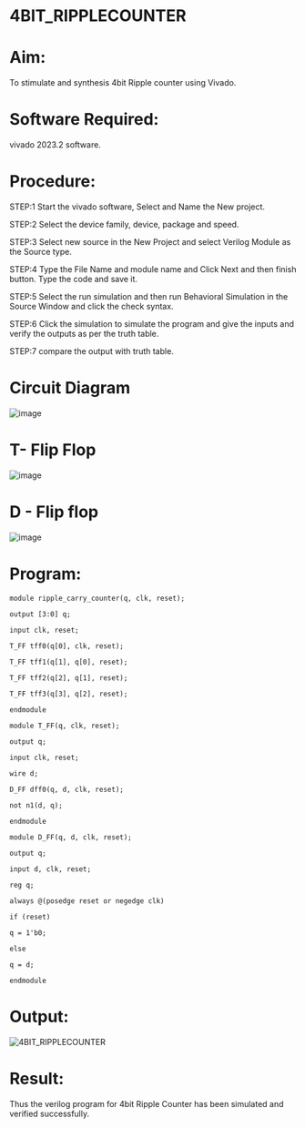 # 4BIT_RIPPLECOUNTER
# Aim:
To stimulate and synthesis 4bit Ripple counter using Vivado.

# Software Required:
vivado 2023.2 software.

# Procedure:
STEP:1 Start the vivado software, Select and Name the New project.

STEP:2 Select the device family, device, package and speed.

STEP:3 Select new source in the New Project and select Verilog Module as the Source type.

STEP:4 Type the File Name and module name and Click Next and then finish button. Type the code and save it.

STEP:5 Select the run simulation and then run Behavioral Simulation in the Source Window and click the check syntax.

STEP:6 Click the simulation to simulate the program and give the inputs and verify the outputs as per the truth table.

STEP:7 compare the output with truth table.

# Circuit Diagram
![image](https://github.com/RESMIRNAIR/4BIT_RIPPLECOUNTER/assets/154305926/324dfe68-4985-401a-9f0c-7df90b08265e)
# T- Flip Flop
![image](https://github.com/RESMIRNAIR/4BIT_RIPPLECOUNTER/assets/154305926/2c234c0e-2c48-4688-920b-a43ea6582112)
# D - Flip flop
![image](https://github.com/RESMIRNAIR/4BIT_RIPPLECOUNTER/assets/154305926/7fb0da71-700b-4a53-b2c1-2afa523e89c4)
# Program:
```
module ripple_carry_counter(q, clk, reset);

output [3:0] q;

input clk, reset;

T_FF tff0(q[0], clk, reset);

T_FF tff1(q[1], q[0], reset);

T_FF tff2(q[2], q[1], reset);

T_FF tff3(q[3], q[2], reset);

endmodule

module T_FF(q, clk, reset);

output q;

input clk, reset;

wire d;

D_FF dff0(q, d, clk, reset);

not n1(d, q);

endmodule

module D_FF(q, d, clk, reset);

output q;

input d, clk, reset;

reg q;

always @(posedge reset or negedge clk)

if (reset)

q = 1'b0;

else

q = d;

endmodule
```

# Output:
![4BIT_RIPPLECOUNTER](https://github.com/RESMIRNAIR/4BIT_RIPPLECOUNTER/assets/165815233/2ac6d65a-042b-4491-9ee0-7e019869ed3c)
# Result:
Thus the verilog program for 4bit Ripple Counter has been simulated and verified successfully.


